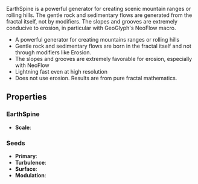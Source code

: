 EarthSpine is a powerful generator for creating scenic mountain ranges or rolling hills. The gentle rock and sedimentary flows are generated from the fractal itself, not by modifiers. The slopes and grooves are extremely conducive to erosion, in particular with GeoGlyph's NeoFlow macro.

- A powerful generator for creating mountains ranges or rolling hills
- Gentle rock and sedimentary flows are born in the fractal itself and not through modifiers like Erosion.
- The slopes and grooves are extremely favorable for erosion, especially with NeoFlow 
- Lightning fast even at high resolution
- Does not use erosion. Results are from pure fractal mathematics.

## Properties

### EarthSpine  
- **Scale**: 
### Seeds 
- **Primary**: 
- **Turbulence**: 
- **Surface**: 
- **Modulation**: 


